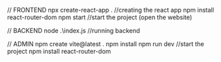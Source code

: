 // FRONTEND
npx create-react-app . //creating the react app
npm install react-router-dom
npm start //start the project (open the website)

// BACKEND
node .\index.js //running backend

// ADMIN
npm create vite@latest .
npm install
npm run dev //start the project
npm install react-router-dom
